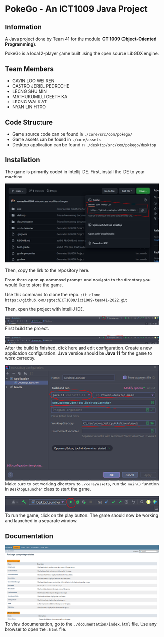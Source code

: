 # PokeGo - An ICT1009 Java Project

## Information
A Java project done by Team 41 for the module **ICT 1009 (Object-Oriented Programming)**.

PokeGo is a local 2-player game built using the open source LibGDX engine.

## Team Members
- GAVIN LOO WEI REN
- CASTRO JERIEL PEDROCHE
- LEONG SHU MIN
- MATHUKUMILLI GEETHIKA
- LEONG WAI KIAT
- NYAN LIN HTOO

## Code Structure
- Game source code can be found in `./core/src/com/pokego/`
- Game assets can be found in `./core/assets`
- Desktop application can be found in `./desktop/src/com/pokego/desktop`

## Installation
The game is primarily coded in Intellij IDE. First, install the IDE to your machine.

![Copy Link](./images/installation_1.PNG)

Then, copy the link to the repository here.

From there open up command prompt, and navigate to the directory you would like to store the game.

Use this command to clone the repo.
`git clone https://github.com/sgtechICT1009/ict1009-team41-2022.git`

Then, open the project with IntelliJ IDE.

![Build Project](./images/installation_2.PNG)
First build the project. 

![Run config](./images/installation_3.PNG)
After the build is finished, click here and edit configuration. Create a new application configuration. Java version should be **Java 11** for the game to work correctly.

![Settings](./images/installation_4.PNG)
Make sure to set working directory to `./core/assets`, run the `main()` function in `DesktopLauncher` class to start the game.

![Start Game](./images/installation_5.PNG)
To run the game, click on the play button. The game should now be working and launched in a separate window.

## Documentation
![Documentation](./images/documentation_1.PNG)
To view documentation, go to the `./documentation/index.html` file. Use any browser to open the `.html` file. 